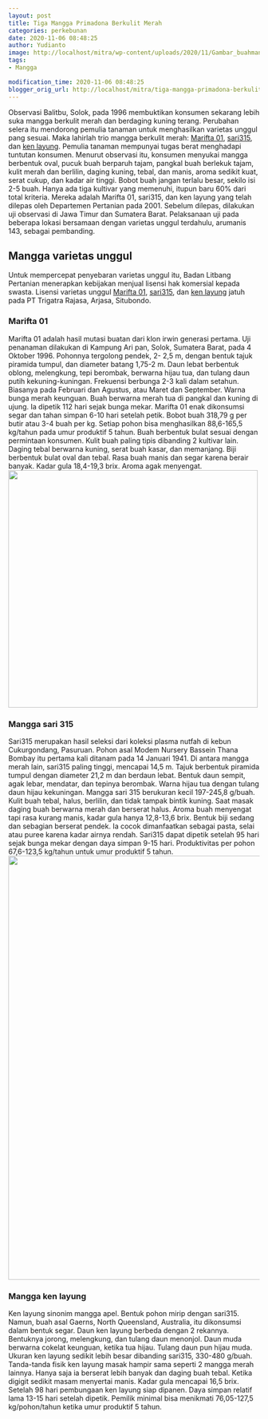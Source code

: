 ```yaml
---
layout: post
title: Tiga Mangga Primadona Berkulit Merah
categories: perkebunan
date: 2020-11-06 08:48:25
author: Yudianto
image: http://localhost/mitra/wp-content/uploads/2020/11/Gambar_buahmangga_1080x720.jpg
tags:
- Mangga

modification_time: 2020-11-06 08:48:25
blogger_orig_url: http://localhost/mitra/tiga-mangga-primadona-berkulit-merah.html
---
```


Observasi Balitbu, Solok, pada 1996 membuktikan konsumen sekarang lebih suka mangga berkulit merah dan berdaging kuning terang. Perubahan selera itu mendorong pemulia tanaman untuk menghasilkan varietas unggul pang sesuai. Maka lahirlah trio mangga berkulit merah: <a href="#Marifta01">Marifta 01</a>, <a href="#sari315">sari315</a>, dan <a href="#layung">ken layung</a>.
Pemulia tanaman mempunyai tugas berat menghadapi tuntutan konsumen. Menurut observasi itu, konsumen menyukai mangga berbentuk oval, pucuk buah berparuh tajam, pangkal buah berlekuk tajam, kulit merah dan berlilin, daging kuning, tebal, dan manis, aroma sedikit kuat, serat cukup, dan kadar air tinggi. Bobot buah jangan terlalu besar, sekilo isi 2-5 buah.
Hanya ada tiga kultivar yang memenuhi, itupun baru 60% dari total kriteria. Mereka adalah Marifta 01, sari315, dan ken layung yang telah dilepas oleh Departemen Pertanian pada 2001. Sebelum dilepas, dilakukan uji observasi di Jawa Timur dan Sumatera Barat. Pelaksanaan uji pada beberapa lokasi bersamaan dengan varietas unggul terdahulu, arumanis 143, sebagai pembanding.
<h2>Mangga varietas unggul</h2>
Untuk mempercepat penyebaran varietas unggul itu, Badan Litbang Pertanian menerapkan kebijakan menjual lisensi hak komersial kepada swasta. Lisensi varietas unggul <a href="#Marifta01">Marifta 01</a>, <a href="#sari315">sari315</a>, dan <a href="#layung">ken layung</a> jatuh pada PT Trigatra Rajasa, Arjasa, Situbondo.
<h3 id="Marifta01">Marifta 01</h3>
Marifta 01 adalah hasil mutasi buatan dari klon irwin generasi pertama. Uji penanaman dilakukan di Kampung Ari pan, Solok, Sumatera Barat, pada 4 Oktober 1996. Pohonnya tergolong pendek, 2- 2,5 m, dengan bentuk tajuk piramida tumpul, dan diameter batang 1,75-2 m. Daun lebat berbentuk oblong, melengkung, tepi berombak, berwarna hijau tua, dan tulang daun putih kekuning-kuningan.
Frekuensi berbunga 2-3 kali dalam setahun. Biasanya pada Februari dan Agustus, atau Maret dan September. Warna bunga merah keunguan. Buah berwarna merah tua di pangkal dan kuning di ujung. Ia dipetik 112 hari sejak bunga mekar. Marifta 01 enak dikonsumsi segar dan tahan simpan 6-10 hari setelah petik. Bobot buah 318,79 g per butir atau 3-4 buah per kg. Setiap pohon bisa menghasilkan 88,6-165,5 kg/tahun pada umur produktif 5 tahun.
Buah berbentuk bulat sesuai dengan permintaan konsumen. Kulit buah paling tipis dibanding 2 kultivar lain. Daging tebal berwarna kuning, serat buah kasar, dan memanjang. Biji berbentuk bulat oval dan tebal. Rasa buah manis dan segar karena berair banyak. Kadar gula 18,4-19,3 brix. Aroma agak menyengat.
<a href="http://127.0.0.1/mitra/wp-content/uploads/2020/11/mangga.jpg"><img class="aligncenter wp-image-20357 size-full" src="http://127.0.0.1/mitra/wp-content/uploads/2020/11/mangga.jpg" alt="" width="500" height="476" /></a>
<h3 id="sari315">Mangga sari 315</h3>
Sari315 merupakan hasil seleksi dari koleksi plasma nutfah di kebun Cukurgondang, Pasuruan. Pohon asal Modem Nursery Bassein Thana Bombay itu pertama kali ditanam pada 14 Januari 1941.
Di antara mangga merah lain, sari315 paling tinggi, mencapai 14,5 m. Tajuk berbentuk piramida tumpul dengan diameter 21,2 m dan berdaun lebat. Bentuk daun sempit, agak lebar, mendatar, dan tepinya berombak. Warna hijau tua dengan tulang daun hijau kekuningan.
Mangga sari 315 berukuran kecil 197-245,8 g/buah. Kulit buah tebal, halus, berlilin, dan tidak tampak bintik kuning. Saat masak daging buah berwarna merah dan berserat halus. Aroma buah menyengat tapi rasa kurang manis, kadar gula hanya 12,8-13,6 brix. Bentuk biji sedang dan sebagian berserat pendek.
Ia cocok dimanfaatkan sebagai pasta, selai atau puree karena kadar airnya rendah. Sari315 dapat dipetik setelah 95 hari sejak bunga mekar dengan daya simpan 9-15 hari. Produktivitas per pohon 67,6-123,5 kg/tahun untuk umur produktif 5 tahun.
<a href="http://127.0.0.1/mitra/wp-content/uploads/2020/11/sari315.jpg"><img class="aligncenter wp-image-20359 size-full" src="http://127.0.0.1/mitra/wp-content/uploads/2020/11/sari315.jpg" alt="" width="1511" height="850" /></a>
<h3 id="layung">Mangga ken layung</h3>
Ken layung sinonim mangga apel. Bentuk pohon mirip dengan sari315. Namun, buah asal Gaerns, North Queensland, Australia, itu dikonsumsi dalam bentuk segar.
Daun ken layung berbeda dengan 2 rekannya. Bentuknya jorong, melengkung, dan tulang daun menonjol. Daun muda berwarna cokelat keunguan, ketika tua hijau. Tulang daun pun hijau muda.
Ukuran ken layung sedikit lebih besar dibanding sari315, 330-480 g/buah. Tanda-tanda fisik ken layung masak hampir sama seperti 2 mangga merah lainnya. Hanya saja ia berserat lebih banyak dan daging buah tebal. Ketika digigit sedikit masam menyertai manis. Kadar gula mencapai 16,5 brix.
Setelah 98 hari pembungaan ken layung siap dipanen. Daya simpan relatif lama 13-15 hari setelah dipetik. Pemilik minimal bisa menikmati 76,05-127,5 kg/pohon/tahun ketika umur produktif 5 tahun.
